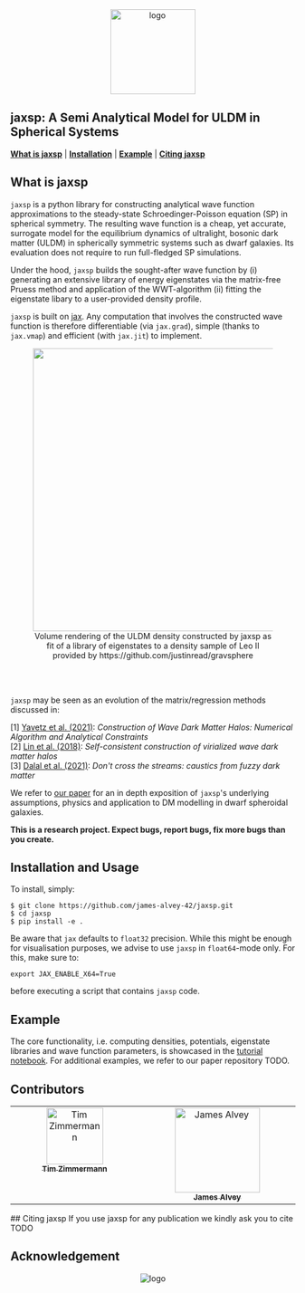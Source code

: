 <div align="center">
<img
src="https://github.com/james-alvey-42/jaxsp/blob/67be7bc188841bdf2bed02e72659245f0a2b2a1b/images/logo.png" alt="logo" width="150"></img>
</div>

## jaxsp: A Semi Analytical Model for ULDM in Spherical Systems
[**What is jaxsp**](#what-is-jaxsp)
| [**Installation**](#installation-and-usage)
| [**Example**](#example)
| [**Citing jaxsp**](#citing-jaxsp)

## What is jaxsp
`jaxsp` is a python library for constructing analytical wave function approximations 
to the steady-state Schroedinger-Poisson equation (SP) in spherical symmetry. 
The resulting wave function is a cheap, yet accurate, surrogate model for the equilibrium dynamics of ultralight, bosonic 
dark matter (ULDM) in spherically symmetric systems such as dwarf galaxies. Its
evaluation does not require to run full-fledged SP simulations.

Under the hood, `jaxsp` builds the sought-after wave function by 
(i) generating an extensive library of energy eigenstates via the matrix-free Pruess method and application of the
WWT-algorithm 
(ii) fitting the eigenstate libary to a user-provided density profile.

`jaxsp` is built on [jax](https://github.com/google/jax). Any computation 
that involves the constructed wave function is therefore differentiable
(via `jax.grad`), simple (thanks to `jax.vmap`) and efficient (with `jax.jit`) 
to implement.

<figure>
  <img src="https://github.com/james-alvey-42/jaxsp/blob/c23a854ffbaeaa7e81a07ff5d860efd0b212f534/images/leoII.png" alt="" width="500" align="center">
  <figcaption align="center">
  Volume rendering of the ULDM density constructed by jaxsp as fit of a library of 
  eigenstates to a density sample of Leo II provided by https://github.com/justinread/gravsphere
  </figcaption>
</figure>
<br/><br/>

`jaxsp` may be seen as an evolution of the matrix/regression methods discussed in:

[1] [Yavetz et al. (2021)](https://arxiv.org/abs/2109.06125):
_Construction of Wave Dark Matter Halos: Numerical Algorithm and Analytical Constraints_
<br>
[2] [Lin et al. (2018)](https://arxiv.org/abs/1801.02320):
_Self-consistent construction of virialized wave dark matter halos_
<br>
[3] [Dalal et al. (2021)](https://arxiv.org/abs/2011.13141):
_Don't cross the streams: caustics from fuzzy dark matter_

We refer to [our paper](#citing-jaxsp) for an in depth exposition of `jaxsp`'s underlying assumptions, physics and application to DM modelling in dwarf spheroidal galaxies.


**This is a research project. Expect bugs, report bugs, fix more bugs than you
create.**

## Installation and Usage
To install, simply: 
```console
$ git clone https://github.com/james-alvey-42/jaxsp.git
$ cd jaxsp
$ pip install -e .
```

Be aware that `jax` defaults to `float32` precision. While this might be enough
for visualisation purposes, we advise to use `jaxsp` in `float64`-mode only. For
this, make sure to:
```console
export JAX_ENABLE_X64=True
```
before executing a script that contains `jaxsp` code.

## Example
The core functionality, i.e. computing densities, potentials, eigenstate libraries and wave function parameters, is showcased in 
the [tutorial notebook](examples/tutorial.ipynb). For additional examples, we refer to our paper repository TODO.

## Contributors
<table>
  <tbody>
    <tr>
      <td align="center" valign="top" width="14.28%"><a href="https://github.com/timzimm"><img src="https://images.weserv.nl/?url=github.com/timzimm.png&h=100&w=100&fit=cover&mask=circle&maxage=7d" width="100px;" alt="Tim Zimmermann"/><br /><sub><b>Tim Zimmermann</b></sub></a><br /></td>
      <td align="center" valign="top" width="14.28%"><a href="https://github.com/james-alvey-42"><img src="https://images.weserv.nl/?url=github.com/james-alvey-42.png&h=150&w=150&fit=cover&mask=circle&maxage=7d" width="150px;" alt="James Alvey"/><br /><sub><b>James Alvey</b></sub></a><br /></td>
    </tr>
  </tbody>
</table>
## Citing jaxsp
If you use jaxsp for any publication we kindly ask you to cite
TODO

## Acknowledgement
<div align="center">
<img
src="https://github.com/james-alvey-42/jaxsp/blob/67be7bc188841bdf2bed02e72659245f0a2b2a1b/images/eu_acknowledgement_compsci_3.png" alt="logo"></img>
</div>
